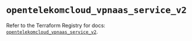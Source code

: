# `opentelekomcloud_vpnaas_service_v2`

Refer to the Terraform Registry for docs: [`opentelekomcloud_vpnaas_service_v2`](https://registry.terraform.io/providers/opentelekomcloud/opentelekomcloud/1.36.26/docs/resources/vpnaas_service_v2).
